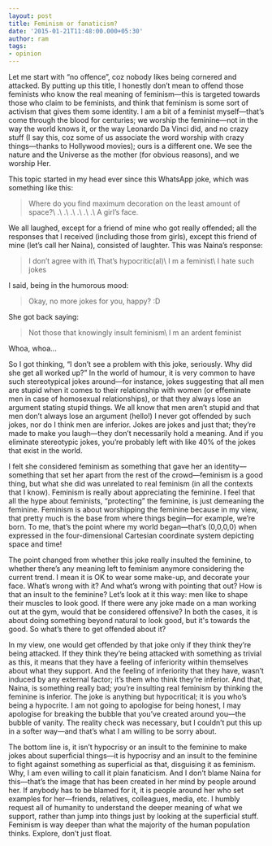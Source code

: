 ```yaml
---
layout: post
title: Feminism or fanaticism?
date: '2015-01-21T11:48:00.000+05:30'
author: ram
tags:
- opinion
---
```


Let me start with “no offence”, coz nobody likes being cornered and attacked. By putting up this title, I honestly don’t mean to offend those feminists who know the real meaning of feminism—this is targeted towards those who claim to be feminists, and think that feminism is some sort of activism that gives them some identity. I am a bit of a feminist myself—that’s come through the blood for centuries; we worship the feminine—not in the way the world knows it, or the way Leonardo Da Vinci did, and no crazy stuff (I say this, coz some of us associate the word worship with crazy things—thanks to Hollywood movies); ours is a different one. We see the nature and the Universe as the mother (for obvious reasons), and we worship Her.

This topic started in my head ever since this WhatsApp joke, which was something like this:

> Where do you find maximum decoration on the least amount of space?\\
.\\
.\\
.\\
.\\
.\\
.\\
A girl’s face.

We all laughed, except for a friend of mine who got really offended; all the responses that I received (including those from girls), except this friend of mine (let’s call her Naina), consisted of laughter. This was Naina’s response:

> I don’t agree with it\\
That’s hypocritic(al)\\
I m a feminist\\
I hate such jokes

I said, being in the humorous mood:

> Okay, no more jokes for you, happy? :D

She got back saying:

> Not those that knowingly insult feminism\\
I m an ardent feminist

Whoa, whoa...

So I got thinking, “I don’t see a problem with this joke, seriously. Why did she get all worked up?” In the world of humour, it is very common to have such stereotypical jokes around—for instance, jokes suggesting that all men are stupid when it comes to their relationship with women (or effeminate men in case of homosexual relationships), or that they always lose an argument stating stupid things. We all know that men aren’t stupid and that men don’t always lose an argument (hello!) I never got offended by such jokes, nor do I think men are inferior. Jokes are jokes and just that; they’re made to make you laugh—they don’t necessarily hold a meaning. And if you eliminate stereotypic jokes, you’re probably left with like 40% of the jokes that exist in the world.

I felt she considered feminism as something that gave her an identity—something that set her apart from the rest of the crowd—feminism is a good thing, but what she did was unrelated to real feminism (in all the contexts that I know). Feminism is really about appreciating the feminine. I feel that all the hype about feminists, “protecting” the feminine, is just demeaning the feminine. Feminism is about worshipping the feminine because in my view, that pretty much is the base from where things begin—for example, we’re born. To me, that’s the point where my world began—that’s (0,0,0,0) when expressed in the four-dimensional Cartesian coordinate system depicting space and time!

The point changed from whether this joke really insulted the feminine, to whether there’s any meaning left to feminism anymore considering the current trend. I mean it is OK to wear some make-up, and decorate your face. What’s wrong with it? And what’s wrong with pointing that out? How is that an insult to the feminine? Let’s look at it this way: men like to shape their muscles to look good. If there were any joke made on a man working out at the gym, would that be considered offensive? In both the cases, it is about doing something beyond natural to look good, but it's towards the good. So what’s there to get offended about it?

In my view, one would get offended by that joke only if they think they’re being attacked. If they think they’re being attacked with something as trivial as this, it means that they have a feeling of inferiority within themselves about what they support. And the feeling of inferiority that they have, wasn’t induced by any external factor; it’s them who think they’re inferior. And that, Naina, is something really bad; you’re insulting real feminism by thinking the feminine is inferior. The joke is anything but hypocritical; it is you who’s being a hypocrite. I am not going to apologise for being honest, I may apologise for breaking the bubble that you’ve created around you—the bubble of vanity. The reality check was necessary, but I couldn’t put this up in a softer way—and that’s what I am willing to be sorry about.

The bottom line is, it isn’t hypocrisy or an insult to the feminine to make jokes about superficial things—it is hypocrisy and an insult to the feminine to fight against something as superficial as that, disguising it as feminism. Why, I am even willing to call it plain fanaticism. And I don’t blame Naina for this—that’s the image that has been created in her mind by people around her. If anybody has to be blamed for it, it is people around her who set examples for her—friends, relatives, colleagues, media, etc. I humbly request all of humanity to understand the deeper meaning of what we support, rather than jump into things just by looking at the superficial stuff. Feminism is way deeper than what the majority of the human population thinks. Explore, don’t just float.
